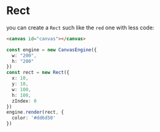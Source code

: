 <script setup lang="ts">
  import Rect from '../components/RectExample.vue'
</script>

# Rect
 
you can create a `Rect` such like the `red` one with less code:

<Rect />

```html
<canvas id="canvas"></canvas>
```

```ts
const engine = new CanvasEngine({
  w: "200",
  h: "200"
})
const rect = new Rect({
  x: 10,
  y: 10,
  w: 100,
  h: 100,
  zIndex: 0
})
engine.render(rect, {
  color: '#dd6d50'
})
```